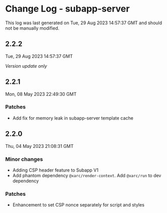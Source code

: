# Change Log - subapp-server

This log was last generated on Tue, 29 Aug 2023 14:57:37 GMT and should not be manually modified.

## 2.2.2
Tue, 29 Aug 2023 14:57:37 GMT

_Version update only_

## 2.2.1
Mon, 08 May 2023 22:49:30 GMT

### Patches

- Add fix for memory leak in subapp-server template cache

## 2.2.0
Thu, 04 May 2023 21:08:31 GMT

### Minor changes

- Adding CSP header feature to Subapp V1
- Add phantom dependency `@xarc/render-context`. Add `@xarc/run` to dev dependency

### Patches

- Enhancement to set CSP nonce separately for script and styles

